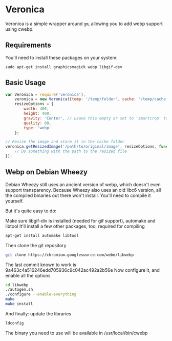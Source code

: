# Veronica

Veronica is a simple wrapper around `gm`,
allowing you to add webp support using cwebp.

## Requirements

You'll need to install these packages on your system:

    sudo apt-get install graphicsmagick webp libgif-dev

## Basic Usage

```js
var Veronica = require('veronica'),
    veronica = new Veronica({temp: '/temp/folder', cache: '/temp/cache'}),
    resizeOptions = {
    	width: 400,
    	height: 400,
    	gravity: 'Center', // Leave this empty or set to 'smartcrop' to use smartcrop
    	quality: 80,
    	type: 'webp'
    };

// Resize the image and store it in the cache folder
veronica.getResizedImage('/path/to/original/image', resizeOptions, function(err, resizedPath) {
	// Do something with the path to the resized file
});
```

## Webp on Debian Wheezy

Debian Wheezy still uses an ancient version of webp, which doesn't even support
transparency. Because Wheezy also uses an old libc6 version, all the compiled
binaries out there won't install. You'll need to compile it yourself.

But it's quite easy to do:


Make sure libgif-div is installed (needed for gif support), automake and libtool
It'll install a few other packages, too, required for compiling

```bash
apt-get install automake libtool
```

Then clone the git repository
```bash
git clone https://chromium.googlesource.com/webm/libwebp
```

The last commit known to work is 9a463c4a516246edd705936c9c042ac492a2b56e
Now configure it, and enable all the options

```bash
cd libwebp
./autogen.sh
./configure --enable-everything
make
make install
```

And finally: update the libraries
```bash
ldconfig
```

The binary you need to use will be available in /usr/local/bin/cwebp